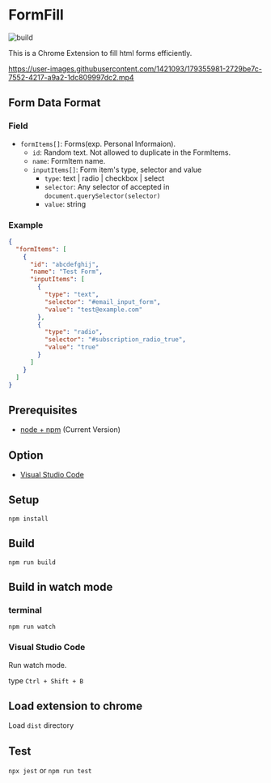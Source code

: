 # FormFill

![build](https://github.com/YuheiNakasaka/form-fill/workflows/build/badge.svg)

This is a Chrome Extension to fill html forms efficiently.

https://user-images.githubusercontent.com/1421093/179355981-2729be7c-7552-4217-a9a2-1dc809997dc2.mp4

## Form Data Format

### Field

- `formItems[]`: Forms(exp. Personal Informaion).
  - `id`: Random text. Not allowed to duplicate in the FormItems.
  - `name`: FormItem name.
  - `inputItems[]`: Form item's type, selector and value
    - `type`: text | radio | checkbox | select
    - `selector`: Any selector of accepted in `document.querySelector(selector)`
    - `value`: string

### Example

```json
{
  "formItems": [
    {
      "id": "abcdefghij",
      "name": "Test Form",
      "inputItems": [
        {
          "type": "text",
          "selector": "#email_input_form",
          "value": "test@example.com"
        },
        {
          "type": "radio",
          "selector": "#subscription_radio_true",
          "value": "true"
        }
      ]
    }
  ]
}
```

## Prerequisites

- [node + npm](https://nodejs.org/) (Current Version)

## Option

- [Visual Studio Code](https://code.visualstudio.com/)

## Setup

```
npm install
```

## Build

```
npm run build
```

## Build in watch mode

### terminal

```
npm run watch
```

### Visual Studio Code

Run watch mode.

type `Ctrl + Shift + B`

## Load extension to chrome

Load `dist` directory

## Test

`npx jest` or `npm run test`
